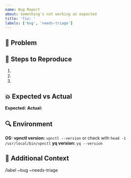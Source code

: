 ```yaml
---
name: Bug Report
about: Something's not working as expected
title: 'fix: '
labels: ['bug', 'needs-triage']
---
```


## 🐛 Problem
<!-- Clear description of what's broken -->

## 🔄 Steps to Reproduce
1. 
2. 
3. 

## 💥 Expected vs Actual
**Expected:** 
**Actual:** 

## 🔍 Environment
**OS:** 
**vpnctl version:** `vpnctl --version` or check with `head -1 /usr/local/bin/vpnctl`
**yq version:** `yq --version`

## 📎 Additional Context
<!-- Screenshots, logs, related issues -->

/label ~bug ~needs-triage